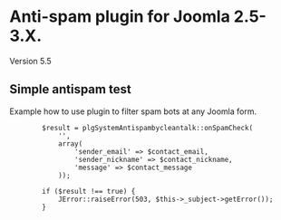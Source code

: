 Anti-spam plugin for Joomla 2.5-3.X.
============
Version 5.5

## Simple antispam test

Example how to use plugin to filter spam bots at any Joomla form.


            $result = plgSystemAntispambycleantalk::onSpamCheck(
                '',
                array(
                    'sender_email' => $contact_email, 
                    'sender_nickname' => $contact_nickname, 
                    'message' => $contact_message
                ));

            if ($result !== true) {
                JError::raiseError(503, $this->_subject->getError());
            }
